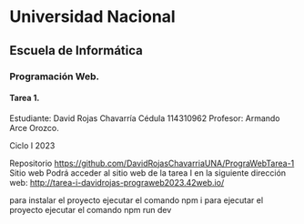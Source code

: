 # Universidad Nacional 
## Escuela de Informática 
### Programación Web.

#### Tarea 1.

Estudiante: 
David Rojas Chavarría
Cédula
114310962
Profesor:
Armando Arce Orozco.

Ciclo I 2023

Repositorio
	https://github.com/DavidRojasChavarriaUNA/PrograWebTarea-1
Sitio web
Podrá acceder al sitio web de la tarea I en la siguiente dirección web:
	http://tarea-i-davidrojas-prograweb2023.42web.io/
	
para instalar el proyecto ejecutar el comando
npm i
 para ejecutar el proyecto ejecutar el comando 
npm run dev
